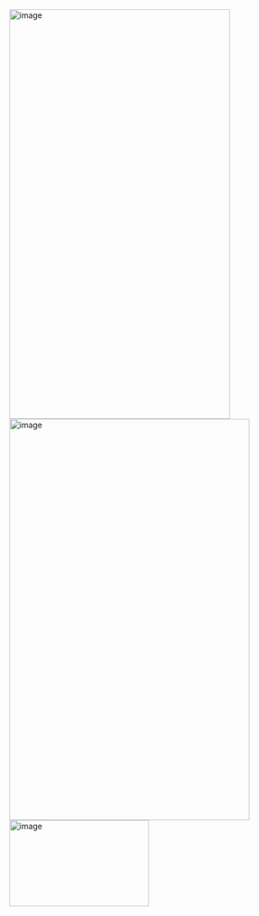 <img width="392" height="727" alt="image" src="https://github.com/user-attachments/assets/550a6a43-9efa-4abb-884a-e361bfd6d2a9" />
<img width="427" height="712" alt="image" src="https://github.com/user-attachments/assets/bb0d33e7-3b0f-40a7-9ceb-4b5b385bac81" />
<img width="248" height="153" alt="image" src="https://github.com/user-attachments/assets/b2330332-94d2-4155-83d7-aa94297196fb" />
